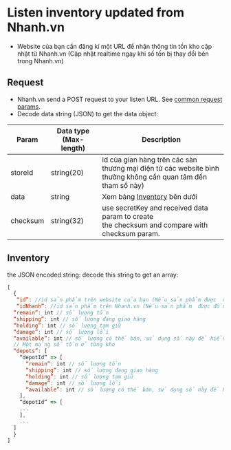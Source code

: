 # Listen inventory updated from Nhanh.vn
- Website của bạn cần đăng kí một URL để nhận thông tin tồn kho cập nhật từ Nhanh.vn (Cập nhật realtime ngay khi số tồn bị thay đổi bên trong Nhanh.vn)

## Request

- Nhanh.vn send a POST request to your listen URL. See [common request params](/docs/api.md#request).
- Decode data string (JSON) to get the data object:


Param|Data type (Max-length)|Description
--------- | ------------ | -------------
storeId|string(20)|id của gian hàng trên các sàn thương mại điện tử các website bình thường không cần quan tâm đến tham số này)
data|string| Xem bảng [Inventory](/docs/inventory/listen.md#inventory) bên dưới
checksum|string(32)|use secretKey and received data param to create<br> the checksum and compare with checksum param.</td>
  
## Inventory
the JSON encoded string: decode this string to get an array:
```js
[         
  {
   “id”: //id sản phẩm trên website của bạn (Nếu sản phẩm được  đồng bộ từ website của bạn sang Nhanh.vn,nên sử dụng id này để tìm sản phẩm cần cần  nhập số tồn).
   “idNhanh”: //id sản phẩm trên Nhanh.vn (Nếu sản phẩm  được đồng bộ từ Nhanh.vn sang website của bạn,sử dụng //isNhanh để tìm sản phẩm tương ứng trên website của bạn để cập nhật số tồn, tình huống này thì id có thể sẽ là null).Số tổng tồn  trên tất cả các kho đang hoạt động
  “remain”: int // số lượng tồn
  “shipping”: int // số lượng đang giao hàng
  “holding”: int // số lượng tạm giữ
  “damage”: int // số lượng lỗi
  “available”: int // số lượng có thể bán, sử dụng số này để hiển thị số tồn trên website hoặc chặn việc đặt các sản phẩm hết hàng.
  // Một mảng số tồn ở từng kho
  “depots”: [
    “depotId” => [
      “remain”: int // số lượng tồn
      “shipping”: int // số lượng đang giao hàng
      “holding”: int // số lượng tạm giữ
      “damage”: int // số lượng lỗi
      “available”: int // số lượng có thể bán, sử dụng số này để hiển thị số tồn trên website hoặc chặn việc đặt các sản phẩm hết hàng.
    ],
    “depotId” => [
    ...
    ],
    ...
  ]
  }
]
```
